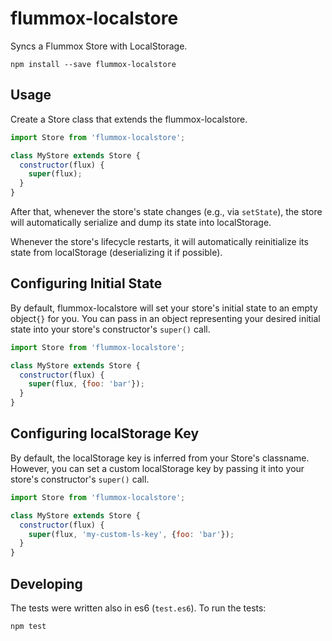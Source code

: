 flummox-localstore
==================

Syncs a Flummox Store with LocalStorage.

    npm install --save flummox-localstore

## Usage

Create a Store class that extends the flummox-localstore.

```js
import Store from 'flummox-localstore';

class MyStore extends Store {
  constructor(flux) {
    super(flux);
  }
}
```

After that, whenever the store's state changes (e.g., via ```setState```),
the store will automatically serialize and dump its state into localStorage.

Whenever the store's lifecycle restarts, it will automatically reinitialize its
state from localStorage (deserializing it if possible).

## Configuring Initial State

By default, flummox-localstore will set your store's initial state to an empty
object```{}``` for you. You can pass in an object representing your desired
initial state into your store's constructor's ```super()``` call.

```js
import Store from 'flummox-localstore';

class MyStore extends Store {
  constructor(flux) {
    super(flux, {foo: 'bar'});
  }
}
```

## Configuring localStorage Key

By default, the localStorage key is inferred from your Store's classname.
However, you can set a custom localStorage key by passing it into your store's
constructor's ```super()``` call.

```js
import Store from 'flummox-localstore';

class MyStore extends Store {
  constructor(flux) {
    super(flux, 'my-custom-ls-key', {foo: 'bar'});
  }
}
```

## Developing

The tests were written also in es6 (```test.es6```). To run the tests:

    npm test
